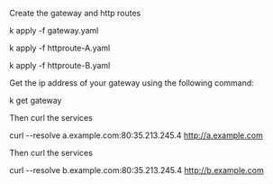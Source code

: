 
Create the gateway and http routes

k apply -f gateway.yaml

k apply -f httproute-A.yaml

k apply -f httproute-B.yaml

Get the ip address of your gateway using the following command: 

k get gateway 

Then curl the services

curl --resolve a.example.com:80:35.213.245.4 http://a.example.com

Then curl the services

curl --resolve b.example.com:80:35.213.245.4 http://b.example.com

